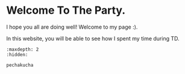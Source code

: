 # Welcome To The Party.

I hope you all are doing well! Welcome to my page :).


In this website, you will be able to see how I spent my time during TD.



<!-- use this to make a menu when you add more pages -->
```{toctree}
:maxdepth: 2
:hidden:

pechakucha
``` 
